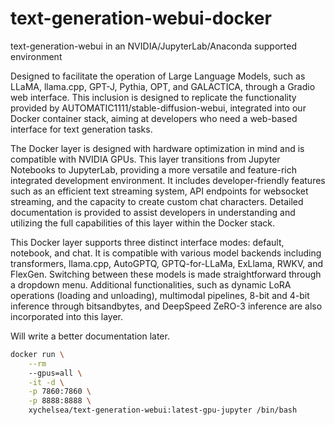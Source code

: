 # text-generation-webui-docker
text-generation-webui in an NVIDIA/JupyterLab/Anaconda supported environment

Designed to facilitate the operation of Large Language Models, such as LLaMA, llama.cpp, GPT-J, Pythia, OPT, and GALACTICA, through a Gradio web interface. This inclusion is designed to replicate the functionality provided by AUTOMATIC1111/stable-diffusion-webui, integrated into our Docker container stack, aiming at developers who need a web-based interface for text generation tasks.

The Docker layer is designed with hardware optimization in mind and is compatible with NVIDIA GPUs. This layer transitions from Jupyter Notebooks to JupyterLab, providing a more versatile and feature-rich integrated development environment. It includes developer-friendly features such as an efficient text streaming system, API endpoints for websocket streaming, and the capacity to create custom chat characters. Detailed documentation is provided to assist developers in understanding and utilizing the full capabilities of this layer within the Docker stack.

This Docker layer supports three distinct interface modes: default, notebook, and chat. It is compatible with various model backends including transformers, llama.cpp, AutoGPTQ, GPTQ-for-LLaMa, ExLlama, RWKV, and FlexGen. Switching between these models is made straightforward through a dropdown menu. Additional functionalities, such as dynamic LoRA operations (loading and unloading), multimodal pipelines, 8-bit and 4-bit inference through bitsandbytes, and DeepSpeed ZeRO-3 inference are also incorporated into this layer.

Will write a better documentation later.

```bash
docker run \
    --rm
    --gpus=all \
    -it -d \
    -p 7860:7860 \
    -p 8888:8888 \
    xychelsea/text-generation-webui:latest-gpu-jupyter /bin/bash
```
